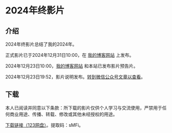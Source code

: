 # 2024年终影片

## 介绍

2024年终影片总结了我的2024年。

正式影片已于2024年12月31日10:00，在 [我的博客网站](https://blog.mcenahle.sh.cn) 上发布。

2024年12月23日10:00，[我的博客网站](https://blog.mcenahle.sh.cn) 和本站已发布影片预告片。

2024年12月23日19:52，影片说明发布。[转到微信公众号文章以查看](https://mp.weixin.qq.com/s/07-SHE-Bz0zF10H-llHVjw)。

## 下载

本人已阅读并同意以下条款：所下载的影片仅供个人学习与交流使用，严禁用于任何商业用途、传播、转载、修改或其他未经授权的用途。

[下载链接（123网盘）](https://www.123684.com/s/cpBkjv-rP0vd)。提取码：sMFi。
